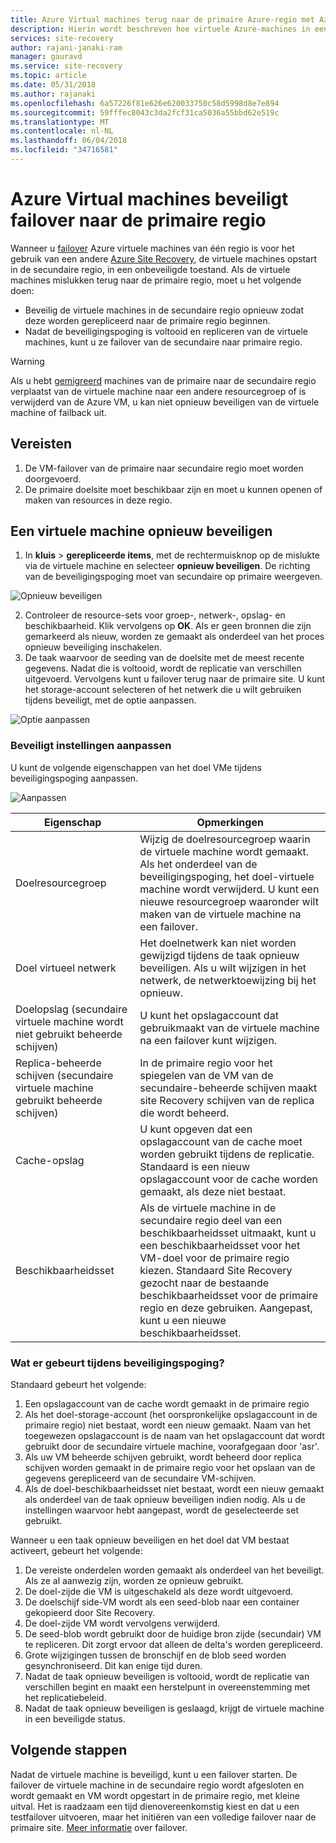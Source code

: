 ```yaml
---
title: Azure Virtual machines terug naar de primaire Azure-regio met Azure Site Recovery beveiligt failover | Microsoft Docs
description: Hierin wordt beschreven hoe virtuele Azure-machines in een secundaire regio na failover van een primaire regio, met Azure Site Recovery beveiligt.
services: site-recovery
author: rajani-janaki-ram
manager: gauravd
ms.service: site-recovery
ms.topic: article
ms.date: 05/31/2018
ms.author: rajanaki
ms.openlocfilehash: 6a57226f81e626e620033750c58d5998d8e7e894
ms.sourcegitcommit: 59fffec8043c3da2fcf31ca5036a55bbd62e519c
ms.translationtype: MT
ms.contentlocale: nl-NL
ms.lasthandoff: 06/04/2018
ms.locfileid: "34716581"
---
```

# <a name="reprotect-failed-over-azure-vms-to-the-primary-region"></a>Azure Virtual machines beveiligt failover naar de primaire regio


Wanneer u [failover](site-recovery-failover.md) Azure virtuele machines van één regio is voor het gebruik van een andere [Azure Site Recovery](site-recovery-overview.md), de virtuele machines opstart in de secundaire regio, in een onbeveiligde toestand. Als de virtuele machines mislukken terug naar de primaire regio, moet u het volgende doen:

- Beveilig de virtuele machines in de secundaire regio opnieuw zodat deze worden gerepliceerd naar de primaire regio beginnen. 
- Nadat de beveiligingspoging is voltooid en repliceren van de virtuele machines, kunt u ze failover van de secundaire naar primaire regio.

> [!WARNING]
> Als u hebt [gemigreerd](migrate-overview.md#what-do-we-mean-by-migration) machines van de primaire naar de secundaire regio verplaatst van de virtuele machine naar een andere resourcegroep of is verwijderd van de Azure VM, u kan niet opnieuw beveiligen van de virtuele machine of failback uit.


## <a name="prerequisites"></a>Vereisten
1. De VM-failover van de primaire naar secundaire regio moet worden doorgevoerd.
2. De primaire doelsite moet beschikbaar zijn en moet u kunnen openen of maken van resources in deze regio.

## <a name="reprotect-a-vm"></a>Een virtuele machine opnieuw beveiligen

1. In **kluis** > **gerepliceerde items**, met de rechtermuisknop op de mislukte via de virtuele machine en selecteer **opnieuw beveiligen**. De richting van de beveiligingspoging moet van secundaire op primaire weergeven. 

  ![Opnieuw beveiligen](./media/site-recovery-how-to-reprotect-azure-to-azure/reprotect.png)

2. Controleer de resource-sets voor groep-, netwerk-, opslag- en beschikbaarheid. Klik vervolgens op **OK**. Als er geen bronnen die zijn gemarkeerd als nieuw, worden ze gemaakt als onderdeel van het proces opnieuw beveiliging inschakelen.
3. De taak waarvoor de seeding van de doelsite met de meest recente gegevens. Nadat die is voltooid, wordt de replicatie van verschillen uitgevoerd. Vervolgens kunt u failover terug naar de primaire site. U kunt het storage-account selecteren of het netwerk die u wilt gebruiken tijdens beveiligt, met de optie aanpassen.

  ![Optie aanpassen](./media/site-recovery-how-to-reprotect-azure-to-azure/customize.png)

### <a name="customize-reprotect-settings"></a>Beveiligt instellingen aanpassen

U kunt de volgende eigenschappen van het doel VMe tijdens beveiligingspoging aanpassen.

![Aanpassen](./media/site-recovery-how-to-reprotect-azure-to-azure/customizeblade.png)

|Eigenschap |Opmerkingen  |
|---------|---------|
|Doelresourcegroep     | Wijzig de doelresourcegroep waarin de virtuele machine wordt gemaakt. Als het onderdeel van de beveiligingspoging, het doel-virtuele machine wordt verwijderd. U kunt een nieuwe resourcegroep waaronder wilt maken van de virtuele machine na een failover.        |
|Doel virtueel netwerk     | Het doelnetwerk kan niet worden gewijzigd tijdens de taak opnieuw beveiligen. Als u wilt wijzigen in het netwerk, de netwerktoewijzing bij het opnieuw.         |
|Doelopslag (secundaire virtuele machine wordt niet gebruikt beheerde schijven)     | U kunt het opslagaccount dat gebruikmaakt van de virtuele machine na een failover kunt wijzigen.         |
|Replica-beheerde schijven (secundaire virtuele machine gebruikt beheerde schijven)    | In de primaire regio voor het spiegelen van de VM van de secundaire-beheerde schijven maakt site Recovery schijven van de replica die wordt beheerd.         | 
|Cache-opslag     | U kunt opgeven dat een opslagaccount van de cache moet worden gebruikt tijdens de replicatie. Standaard is een nieuw opslagaccount voor de cache worden gemaakt, als deze niet bestaat.         |
|Beschikbaarheidsset     |Als de virtuele machine in de secundaire regio deel van een beschikbaarheidsset uitmaakt, kunt u een beschikbaarheidsset voor het VM-doel voor de primaire regio kiezen. Standaard Site Recovery gezocht naar de bestaande beschikbaarheidsset voor de primaire regio en deze gebruiken. Aangepast, kunt u een nieuwe beschikbaarheidsset.         |


### <a name="what-happens-during-reprotection"></a>Wat er gebeurt tijdens beveiligingspoging?

Standaard gebeurt het volgende:

1. Een opslagaccount van de cache wordt gemaakt in de primaire regio
2. Als het doel-storage-account (het oorspronkelijke opslagaccount in de primaire regio) niet bestaat, wordt een nieuw gemaakt. Naam van het toegewezen opslagaccount is de naam van het opslagaccount dat wordt gebruikt door de secundaire virtuele machine, voorafgegaan door 'asr'.
3. Als uw VM beheerde schijven gebruikt, wordt beheerd door replica schijven worden gemaakt in de primaire regio voor het opslaan van de gegevens gerepliceerd van de secundaire VM-schijven. 
4. Als de doel-beschikbaarheidsset niet bestaat, wordt een nieuw gemaakt als onderdeel van de taak opnieuw beveiligen indien nodig. Als u de instellingen waarvoor hebt aangepast, wordt de geselecteerde set gebruikt.

Wanneer u een taak opnieuw beveiligen en het doel dat VM bestaat activeert, gebeurt het volgende:

1. De vereiste onderdelen worden gemaakt als onderdeel van het beveiligt. Als ze al aanwezig zijn, worden ze opnieuw gebruikt.
2. De doel-zijde die VM is uitgeschakeld als deze wordt uitgevoerd.
3. De doelschijf side-VM wordt als een seed-blob naar een container gekopieerd door Site Recovery.
4. De doel-zijde VM wordt vervolgens verwijderd.
5. De seed-blob wordt gebruikt door de huidige bron zijde (secundair) VM te repliceren. Dit zorgt ervoor dat alleen de delta's worden gerepliceerd.
6. Grote wijzigingen tussen de bronschijf en de blob seed worden gesynchroniseerd. Dit kan enige tijd duren.
7. Nadat de taak opnieuw beveiligen is voltooid, wordt de replicatie van verschillen begint en maakt een herstelpunt in overeenstemming met het replicatiebeleid.
8. Nadat de taak opnieuw beveiligen is geslaagd, krijgt de virtuele machine in een beveiligde status.

## <a name="next-steps"></a>Volgende stappen

Nadat de virtuele machine is beveiligd, kunt u een failover starten. De failover de virtuele machine in de secundaire regio wordt afgesloten en wordt gemaakt en VM wordt opgestart in de primaire regio, met kleine uitval. Het is raadzaam een tijd dienovereenkomstig kiest en dat u een testfailover uitvoeren, maar het initiëren van een volledige failover naar de primaire site. [Meer informatie](site-recovery-failover.md) over failover.

